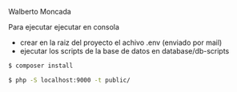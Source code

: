 
Walberto Moncada

Para ejecutar ejecutar en consola 

- crear en la raiz del proyecto el achivo .env (enviado por mail)
- ejecutar los scripts de la base de datos en database/db-scripts

```bash
$ composer install 
```

```bash
$ php -S localhost:9000 -t public/
```
